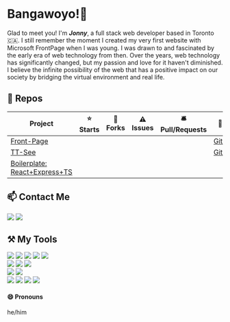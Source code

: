 # Bangawoyo!👋
Glad to meet you! I'm ***Jonny***, a full stack web developer based in Toronto 🇨🇦.
I still remember the moment I created my very first website with Microsoft FrontPage when I was young.
I was drawn to and fascinated by the early era of web technology from then.
Over the years, web technology has significantly changed, but my passion and love for it haven't diminished.
I believe the infinite possibility of the web that has a positive impact on our society by bridging the virtual environment and real life.


## 🚀 Repos
| Project | ⭐ Starts | 🍴 Forks | ⚠️ Issues | 🛎️ Pull/Requests | 🔗 Link |
|---|:-:|:-:|:-:|:-:|:-:|
| [Front-Page](https://github.com/jonpardev/jonpardev.github.io) |  |  |  |  | [Github.io](https://jonpardev.github.io/) |
| [TT-See](https://github.com/jonpardev/tt-see) |  |  |  |  | [Github.io](https://jonpardev.github.io/tt-see) |
| [Boilerplate: React+Express+TS](https://github.com/jonpardev/boilerplate-react-express-ts) |  |  |  |  |  |

## 📫 Contact Me
[![](https://img.shields.io/badge/jonpardev@gmail.com-EA4335?logo=gmail&style=for-the-badge&logoColor=white)](mailto:jonpardev@gmail.com) 
[![](https://img.shields.io/badge/jonnypark-0A66C2?logo=linkedin&style=for-the-badge&logoColor=white)](https://www.linkedin.com/in/jonnypark)

## ⚒️ My Tools
[![](https://img.shields.io/badge/JavaScript-F7DF1E?logo=javascript&style=for-the-badge&logoColor=333333)](https://www.ecma-international.org/technical-committees/tc39/)
[![](https://img.shields.io/badge/TypeScript-3178C6?logo=typescript&style=for-the-badge&logoColor=white)](https://www.typescriptlang.org/)
[![](https://img.shields.io/badge/Node.js-339933?logo=nodedotjs&style=for-the-badge&logoColor=white)](https://nodejs.org/)
[![](https://img.shields.io/badge/Express-000000?logo=express&style=for-the-badge&logoColor=white)](https://expressjs.com/)
[![](https://img.shields.io/badge/MongoDB-47A248?logo=mongodb&style=for-the-badge&logoColor=white)](https://www.mongodb.com/)  
[![](https://img.shields.io/badge/React-61DAFB?logo=react&style=for-the-badge&logoColor=333333)](https://reactjs.org/)
[![](https://img.shields.io/badge/Redux-764ABC?logo=redux&style=for-the-badge&logoColor=white)](https://redux.js.org/)
[![](https://img.shields.io/badge/Vite-646CFF?logo=vite&style=for-the-badge&logoColor=white)](https://vitejs.dev/)  
[![](https://img.shields.io/badge/C%23-239120?logo=csharp&style=for-the-badge&logoColor=white)](https://learn.microsoft.com/en-us/dotnet/csharp/)
[![](https://img.shields.io/badge/ASP.NET-512BD4?logo=dotnet&style=for-the-badge&logoColor=white)](https://dotnet.microsoft.com/apps/aspnet)  
[![](https://img.shields.io/badge/HTML5-E34F26?logo=html5&style=for-the-badge&logoColor=white)](https://whatwg.org/)
[![](https://img.shields.io/badge/CSS3-1572B6?logo=css3&style=for-the-badge&logoColor=white)](https://www.w3.org/Style/CSS/Overview.en.html)
[![](https://img.shields.io/badge/Sass-CC6699?logo=sass&style=for-the-badge&logoColor=white)](https://sass-lang.com/)
[![](https://img.shields.io/badge/Tailwind_CSS-06B6D4?logo=tailwindcss&style=for-the-badge&logoColor=white)](https://tailwindcss.com/)

#### 😄 Pronouns
he/him
